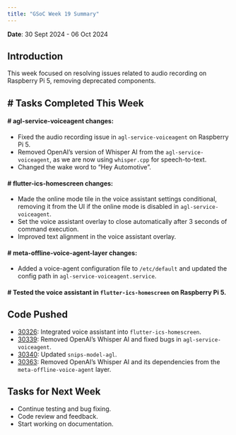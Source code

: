 ```yaml
---
title: "GSoC Week 19 Summary"
---
```



<!-- # GSoC Week 08 Summary -->
**Date**: 30 Sept 2024 - 06 Oct 2024
## Introduction
This week focused on resolving issues related to audio recording on Raspberry Pi 5, removing deprecated components.

## # Tasks Completed This Week

#### # agl-service-voiceagent changes:
- Fixed the audio recording issue in `agl-service-voiceagent` on Raspberry Pi 5.
- Removed OpenAI’s version of Whisper AI from the `agl-service-voiceagent`, as we are now using `whisper.cpp` for speech-to-text.
- Changed the wake word to “Hey Automotive”.

#### # flutter-ics-homescreen changes:
- Made the online mode tile in the voice assistant settings conditional, removing it from the UI if the online mode is disabled in `agl-service-voiceagent`.
- Set the voice assistant overlay to close automatically after 3 seconds of command execution.
- Improved text alignment in the voice assistant overlay.

#### # meta-offline-voice-agent-layer changes:
- Added a voice-agent configuration file to `/etc/default` and updated the config path in `agl-service-voiceagent.service`.

#### # Tested the voice assistant in `flutter-ics-homescreen` on Raspberry Pi 5.

## Code Pushed

- [30326](https://gerrit.automotivelinux.org/gerrit/c/apps/flutter-ics-homescreen/+/30326): Integrated voice assistant into `flutter-ics-homescreen`.
- [30339](https://gerrit.automotivelinux.org/gerrit/c/apps/agl-service-voiceagent/+/30339): Removed OpenAI’s Whisper AI and fixed bugs in `agl-service-voiceagent`.
- [30340](https://gerrit.automotivelinux.org/gerrit/c/src/snips-model-agl/+/30340): Updated `snips-model-agl`.
- [30363](https://gerrit.automotivelinux.org/gerrit/c/AGL/meta-agl-devel/+/30363): Removed OpenAI’s Whisper AI and its dependencies from the `meta-offline-voice-agent` layer.

## Tasks for Next Week
- Continue testing and bug fixing.
- Code review and feedback.
- Start working on documentation.

<br>
